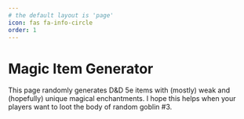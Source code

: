 ```yaml
---
# the default layout is 'page'
icon: fas fa-info-circle
order: 1
---
```


# Magic Item Generator

This page randomly generates D&D 5e items with (mostly) weak and (hopefully) unique magical enchantments. I hope this helps when your players want to loot the body of random goblin #3.